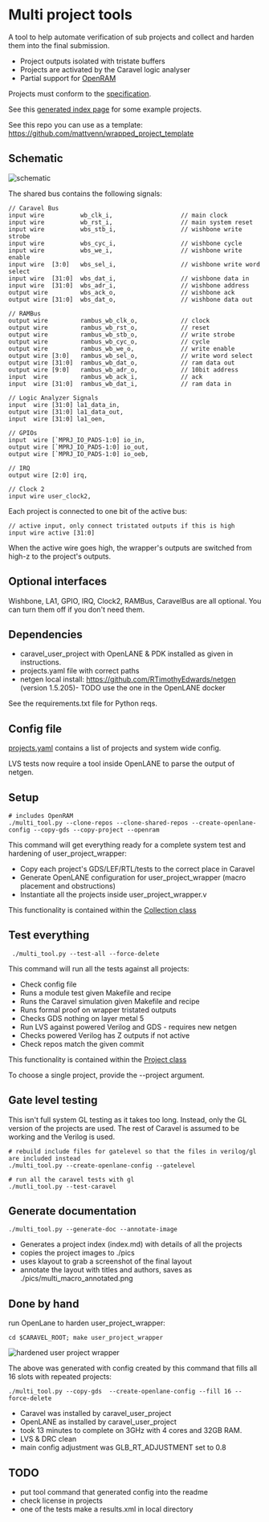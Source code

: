 # Multi project tools

A tool to help automate verification of sub projects and collect and harden them into the final submission.

* Project outputs isolated with tristate buffers
* Projects are activated by the Caravel logic analyser
* Partial support for [OpenRAM](docs/openram.md)

Projects must conform to the [specification](docs/project_spec.md). 

See this [generated index page](https://github.com/mattvenn/zero_to_asic_mpw3/blob/mpw3/README.md) for some example projects.

See this repo you can use as a template: https://github.com/mattvenn/wrapped_project_template

## Schematic

![schematic](docs/tristate_wrapper.png)

The shared bus contains the following signals:

    // Caravel Bus
    input wire          wb_clk_i,                   // main clock
    input wire          wb_rst_i,                   // main system reset
    input wire          wbs_stb_i,                  // wishbone write strobe
    input wire          wbs_cyc_i,                  // wishbone cycle
    input wire          wbs_we_i,                   // wishbone write enable
    input wire  [3:0]   wbs_sel_i,                  // wishbone write word select
    input wire  [31:0]  wbs_dat_i,                  // wishbone data in
    input wire  [31:0]  wbs_adr_i,                  // wishbone address
    output wire         wbs_ack_o,                  // wishbone ack
    output wire [31:0]  wbs_dat_o,                  // wishbone data out

    // RAMBus
    output wire         rambus_wb_clk_o,            // clock
    output wire         rambus_wb_rst_o,            // reset
    output wire         rambus_wb_stb_o,            // write strobe
    output wire         rambus_wb_cyc_o,            // cycle
    output wire         rambus_wb_we_o,             // write enable
    output wire [3:0]   rambus_wb_sel_o,            // write word select
    output wire [31:0]  rambus_wb_dat_o,            // ram data out
    output wire [9:0]   rambus_wb_adr_o,            // 10bit address
    input  wire         rambus_wb_ack_i,            // ack
    input  wire [31:0]  rambus_wb_dat_i,            // ram data in

    // Logic Analyzer Signals
    input  wire [31:0] la1_data_in,
    output wire [31:0] la1_data_out,
    input  wire [31:0] la1_oen,

    // GPIOs
    input  wire [`MPRJ_IO_PADS-1:0] io_in,
    output wire [`MPRJ_IO_PADS-1:0] io_out,
    output wire [`MPRJ_IO_PADS-1:0] io_oeb,

    // IRQ
    output wire [2:0] irq,

    // Clock 2
    input wire user_clock2,
   
Each project is connected to one bit of the active bus:

    // active input, only connect tristated outputs if this is high
    input wire active [31:0]

When the active wire goes high, the wrapper's outputs are switched from high-z to the project's outputs.

## Optional interfaces

Wishbone, LA1, GPIO, IRQ, Clock2, RAMBus, CaravelBus are all optional. You can turn them off if you don't need them.

## Dependencies

* caravel_user_project with OpenLANE & PDK installed as given in instructions.
* projects.yaml file with correct paths
* netgen local install: https://github.com/RTimothyEdwards/netgen (version 1.5.205)- TODO use the one in the OpenLANE docker

See the requirements.txt file for Python reqs.

## Config file

[projects.yaml](projects.yaml) contains a list of projects and system wide config.

LVS tests now require a tool inside OpenLANE to parse the output of netgen.

## Setup

    # includes OpenRAM
    ./multi_tool.py --clone-repos --clone-shared-repos --create-openlane-config --copy-gds --copy-project --openram

This command will get everything ready for a complete system test and hardening of user_project_wrapper:

* Copy each project's GDS/LEF/RTL/tests to the correct place in Caravel
* Generate OpenLANE configuration for user_project_wrapper (macro placement and obstructions)
* Instantiate all the projects inside user_project_wrapper.v

This functionality is contained within the [Collection class](collect.py)


## Test everything

     ./multi_tool.py --test-all --force-delete

This command will run all the tests against all projects: 

* Check config file
* Runs a module test given Makefile and recipe
* Runs the Caravel simulation given Makefile and recipe
* Runs formal proof on wrapper tristated outputs
* Checks GDS nothing on layer metal 5
* Run LVS against powered Verilog and GDS - requires new netgen
* Checks powered Verilog has Z outputs if not active
* Check repos match the given commit

This functionality is contained within the [Project class](project.py)

To choose a single project, provide the --project argument.

## Gate level testing

This isn't full system GL testing as it takes too long. Instead, only the GL version of the projects are used. The rest of Caravel is assumed to be 
working and the Verilog is used.

    # rebuild include files for gatelevel so that the files in verilog/gl are included instead
    ./multi_tool.py --create-openlane-config --gatelevel

    # run all the caravel tests with gl
    ./mutli_tool.py --test-caravel

## Generate documentation

    ./multi_tool.py --generate-doc --annotate-image

* Generates a project index (index.md) with details of all the projects
* copies the project images to ./pics
* uses klayout to grab a screenshot of the final layout
* annotate the layout with titles and authors, saves as ./pics/multi_macro_annotated.png

## Done by hand

run OpenLane to harden user_project_wrapper:

    cd $CARAVEL_ROOT; make user_project_wrapper

![hardened user project wrapper](docs/mph-16-mpw-two-a-designs.png)

The above was generated with config created by this command that fills all 16 slots with repeated projects:

    ./multi_tool.py --copy-gds  --create-openlane-config --fill 16 --force-delete

* Caravel was installed by caravel_user_project
* OpenLANE as installed by caravel_user_project
* took 13 minutes to complete on 3GHz with 4 cores and 32GB RAM.
* LVS & DRC clean
* main config adjustment was GLB_RT_ADJUSTMENT set to 0.8

## TODO

* put tool command that generated config into the readme
* check license in projects
* one of the tests make a results.xml in local directory
